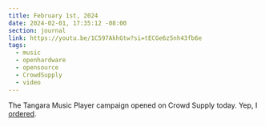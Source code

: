 ```yaml
---
title: February 1st, 2024
date: 2024-02-01, 17:35:12 -08:00
section: journal
link: https://youtu.be/1C597AkhGtw?si=tECGe6z5nh43fb6e
tags:
  - music
  - openhardware
  - opensource
  - CrowdSupply
  - video
---
```

The Tangara Music Player campaign opened on Crowd Supply today. Yep, I [ordered](https://blog.bmannconsulting.com/2024/02/01/campaign-launch-for.html).